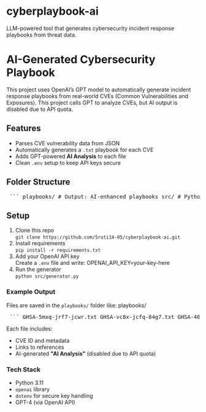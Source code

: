 # cyberplaybook-ai
LLM-powered tool that generates cybersecurity incident response playbooks from threat data.
# AI-Generated Cybersecurity Playbook
This project uses OpenAI’s GPT model to automatically generate incident response playbooks from real-world CVEs (Common Vulnerabilities and Exposures). This project calls GPT to analyze CVEs, but AI output is disabled due to API quota.
## Features
- Parses CVE vulnerability data from JSON
- Automatically generates a `.txt` playbook for each CVE
- Adds GPT-powered **AI Analysis** to each file
- Clean `.env` setup to keep API keys secure
## Folder Structure
<pre> ``` playbooks/ # Output: AI-enhanced playbooks src/ # Python source code .env # Your OpenAI API key (ignored by Git) README.md # This file ``` </pre>
## Setup
1. Clone this repo  
   `git clone https://github.com/Sruti14-05/cyberplaybook-ai.git`
2. Install requirements  
   `pip install -r requirements.txt`
3. Add your OpenAI API key  
   Create a `.env` file and write:
OPENAI_API_KEY=your-key-here
4. Run the generator  
`python src/generator.py`
### Example Output
Files are saved in the `playbooks/` folder like:
playbooks/
<pre> ``` GHSA-5mxq-jrf7-jcwr.txt GHSA-vc8x-jcfq-84g7.txt GHSA-46j9-975h-6c59.txt ``` </pre>
Each file includes:
- CVE ID and metadata
- Links to references
- AI-generated **"AI Analysis"** (disabled due to API quota)
### Tech Stack
- Python 3.11
- `openai` library
- `dotenv` for secure key handling
- GPT-4 (via OpenAI API)

